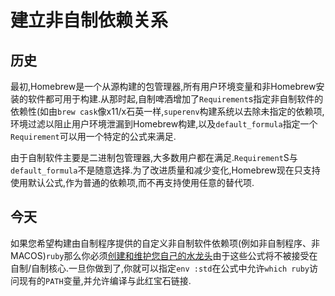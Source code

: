 
# 建立非自制依赖关系

## 历史

最初,Homebrew是一个从源构建的包管理器,所有用户环境变量和非Homebrew安装的软件都可用于构建.从那时起,自制啤酒增加了`Requirement`s指定非自制软件的依赖性(如由`brew cask`像x11/x石英一样,`superenv`构建系统以去除未指定的依赖项,环境过滤以阻止用户环境泄漏到Homebrew构建,以及`default_formula`指定一个`Requirement`可以用一个特定的公式来满足.

由于自制软件主要是二进制包管理器,大多数用户都在满足.`Requirement`S与`default_formula`不是随意选择.为了改进质量和减少变化,Homebrew现在只支持使用默认公式,作为普通的依赖项,而不再支持使用任意的替代项.

## 今天

如果您希望构建由自制程序提供的自定义非自制软件依赖项(例如非自制程序、非MACOS)`ruby`那么你必须[创建和维护您自己的水龙头](How-to-Create-and-Maintain-a-Tap.md)由于这些公式将不被接受在自制/自制核心.一旦你做到了,你就可以指定`env :std`在公式中允许`which ruby`访问现有的`PATH`变量,并允许编译与此红宝石链接.
